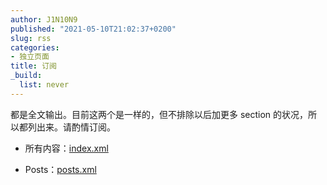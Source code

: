 ```yaml
---
author: J1N10N9
published: "2021-05-10T21:02:37+0200"
slug: rss
categories:
- 独立页面
title: 订阅
_build:
  list: never
---
```


都是全文输出。目前这两个是一样的，但不排除以后加更多 section 的状况，所以都列出来。请酌情订阅。

- 所有内容：[index.xml](/index.xml)

- Posts：[posts.xml](/posts/index.xml)
